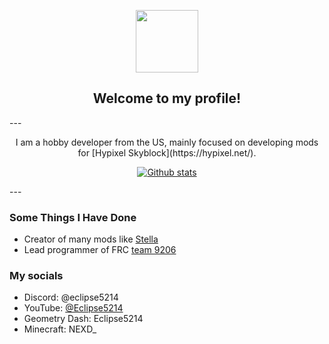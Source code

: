 <p align="center">
  <img src="https://avatars.githubusercontent.com/u/83417472?v=4" width="100"/>
</p>

<h2 align="center">Welcome to my profile!</h2>
---
<p align="center"> I am a hobby developer from the US, mainly focused on developing mods for [Hypixel Skyblock](https://hypixel.net/). </p>
<p align="center">
  <a href="https://github.com/anuraghazra/github-readme-stats" target="_blank">
    <img alt="Github stats" src="https://github-readme-stats.vercel.app/api?username=Eclipse-5214&count_private=true&show_icons=true&theme=aura" />
  </a>
</p>
---

### Some Things I Have Done

 * Creator of many mods like [Stella](https://github.com/Eclipse-5214/Stella) 
 * Lead programmer of FRC [team 9206](https://github.com/GRP-Robotics-9206) 

### My socials

 * Discord: @eclipse5214
 * YouTube: [@Eclipse5214](https://www.youtube.com/@Eclipse5214)
 * Geometry Dash: Eclipse5214
 * Minecraft: NEXD_

<!--
**Eclipse-5214/Eclipse-5214** is a ✨ _special_ ✨ repository because its `README.md` (this file) appears on your GitHub profile.

Here are some ideas to get you started:

- 🔭 I’m currently working on ...
- 🌱 I’m currently learning ...
- 👯 I’m looking to collaborate on ...
- 🤔 I’m looking for help with ...
- 💬 Ask me about ...
- 📫 How to reach me: ...
- 😄 Pronouns: ...
- ⚡ Fun fact: ...
-->
